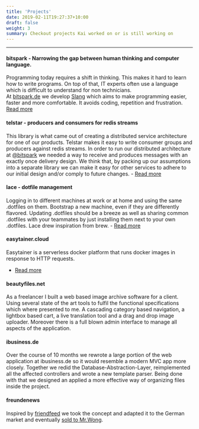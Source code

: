 ```yaml
---
title: 'Projects'
date: 2019-02-11T19:27:37+10:00
draft: false
weight: 3
summary: Checkout projects Kai worked on or is still working on
---
```


---

#### bitspark - Narrowing the gap between human thinking and computer language. 

Programming today requires a shift in thinking. This makes it hard to learn how to write programs. On top of that, IT experts often use a language which is difficult to understand for non technicians.  
At [bitspark.de](https://bitspark.de) we develop [Slang](https://github.com/Bitspark/slang) which aims to make programming easier, faster and more comfortable. It avoids coding, repetition and frustration. [Read more](https://bitspark.de/slang/)

#### telstar - producers and consumers for redis streams

This library is what came out of creating a distributed service architecture for one of our products. Telstar makes it easy to write consumer groups and producers against redis streams. 
In order to run our distributed architecture at [@bitspark](https://bitspark.de) we needed a way to receive and produces messages with an exactly once delivery design. We think that, by packing up our assumptions into a separate library we can make it easy for other services to adhere to our initial design and/or comply to future changes. - [Read more](https://github.com/Bitspark/telstar/)

#### lace - dotfile management

Logging in to different machines at work or at home and using the same .dotfiles on them. Bootstrap a new machine, even if they are differently flavored. Updating .dotfiles should be a breeze as well as sharing common .dotfiles with your teammates by just installing them next to your own .dotfiles. Lace drew inspiration from brew. - [Read more](https://github.com/kairichard/lace)

#### easytainer.cloud
Easytainer is a serverless docker platform that runs docker images in response to HTTP requests.
- [Read more](https://easytainer.cloud)

#### beautyfiles.net

As a freelancer I built a web based image archive software for a client. Using several state of the art tools to fulfil the functional specifications which where presented to me. A cascading category based navigation, a lightbox based cart, a live translation tool and a drag and drop image uploader. Moreover there is a full blown admin interface to manage all aspects of the application. 

#### ibusiness.de

Over the course of 10 months we rewrote a large portion of the web application at ibusiness.de so it would resemble a modern MVC app more closely. Together we redid the Database-Abstraction-Layer, reimplemented all the affected controllers and wrote a new template parser. Being done with that we designed an applied a more effective way of organizing files inside the project.

#### freundenews

Inspired by [friendfeed](https://en.wikipedia.org/wiki/FriendFeed) we took the concept and adapted it to the German market and eventually [sold to Mr.Wong](https://techcrunch.com/2009/02/04/copy-paste-get-acquired-mister-wong-buys-freundenews/).